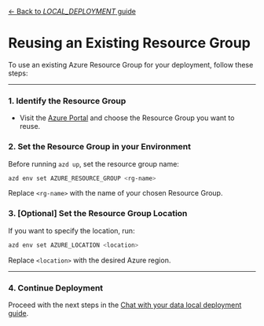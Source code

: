 [← Back to *LOCAL_DEPLOYMENT* guide](../docs/LOCAL_DEPLOYMENT.md)

# Reusing an Existing Resource Group

To use an existing Azure Resource Group for your deployment, follow these steps:

---

### 1. Identify the Resource Group

- Visit the [Azure Portal](https://portal.azure.com) and choose the Resource Group you want to reuse.

### 2. Set the Resource Group in your Environment

Before running `azd up`, set the resource group name:

```bash
azd env set AZURE_RESOURCE_GROUP <rg-name>
```
Replace `<rg-name>` with the name of your chosen Resource Group.

### 3. [Optional] Set the Resource Group Location

If you want to specify the location, run:

```bash
azd env set AZURE_LOCATION <location>
```
Replace `<location>` with the desired Azure region.

---

### 4. Continue Deployment

Proceed with the next steps in the [Chat with your data local deployment guide](../docs/LOCAL_DEPLOYMENT.md).
